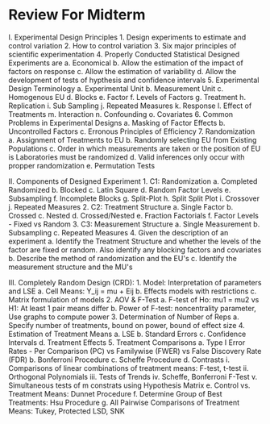 Review For Midterm
===============================

I.  Experimental Design Principles
    1. Design experiments to estimate and control variation
    2. How to control variation
    3. Six major principles of scientific experimentation
    4. Properly Conducted Statistical Designed Experiments are
        a. Economical
        b. Allow the estimation of the impact of factors on response
        c. Allow the estimation of variability
        d. Allow the development of tests of hypthesis and confidence intervals
    5. Experimental Design Terminology
        a. Experimental Unit
        b. Measurement Unit
        c. Homogenous EU
        d. Blocks
        e. Factor
        f. Levels of Factors
        g. Treatment
        h. Replication
        i. Sub Sampling
        j. Repeated Measures
        k. Response
        l. Effect of Treatments
        m. Interaction
        n. Confounding
        o. Covariates
    6. Common Problems in Experimental Designs
        a. Masking of Factor Effects
        b. Uncontrolled Factors
        c. Erronous Principles of Efficiency
    7. Randomization
        a. Assignment of Treatments to EU
        b. Randomly selecting EU from Existing Populations
        c. Order in which measurements are taken or the position of EU is Laboratories must be randomized
        d. Valid inferences only occur with propper randomization
        e. Permutation Tests

II.  Components of Designed Experiment
    1. C1: Randomization
        a. Completed Randomized
        b. Blocked
        c. Latin Square
        d. Random Factor Levels
        e. Subsampling
        f. Incomplete Blocks
        g. Split-Plot
        h. Split Split Plot
        i. Crossover
        j. Repeated Measures
    2. C2: Treatment Structure
        a. Single Factor
        b. Crossed
        c. Nested
        d. Crossed/Nested
        e. Fraction Factorials
        f. Factor Levels - Fixed vs Random
    3. C3: Measurement Structure
        a. Single Measurement
        b. Subsampling
        c. Repeated Measures
    4. Given the description of an experiment
        a. Identify the Treatment Structure and whether the levels of the factor are fixed or random. Also identify any blocking factors and covariates
        b. Describe the method of randomization and the EU's
        c. Identify the measurement structure and the MU's

III.  Completely Random Design (CRD):
    1. Model: Interpretation of parameters and LSE
        a. Cell Means: Y_ij = mu + Eij
        b. Effects models with restrictions
        c. Matrix formulation of models
    2. AOV & F-Test
        a. F-test of Ho: mu1 = mu2 vs H1: At least 1 pair means differ
        b. Power of F-test: noncentrality parameter, Use graphs to compute power
    3. Determination of Number of Reps
        a. Specify number of treatments, bound on power, bound of effect size
    4. Estimation of Treatment Means
        a. LSE
        b. Standard Errors
        c. Confidence Intervals
        d. Treatment Effects
    5. Treatment Comparisons
        a. Type I Error Rates - Per Comparison (PC) vs Familywise (FWER) vs False Discovery Rate (FDR)
        b. Bonferroni Procedure
        c. Scheffe Procedure
        d. Contrasts
            i. Comparisons of linear combinations of treatment means: F-test, t-test
           ii. Orthogonal Polynomials
          iii. Tests of Trends
           iv. Scheffe, Bonferroni F-Test
            v. Simultaneous tests of m constrats using Hypothesis Matrix
        e. Control vs. Treatment Means: Dunnet Procedure
        f. Determine Group of Best Treatments: Hsu Procedure
        g. All Pairwise Comparisons of Treatment Means: Tukey, Protected LSD, SNK